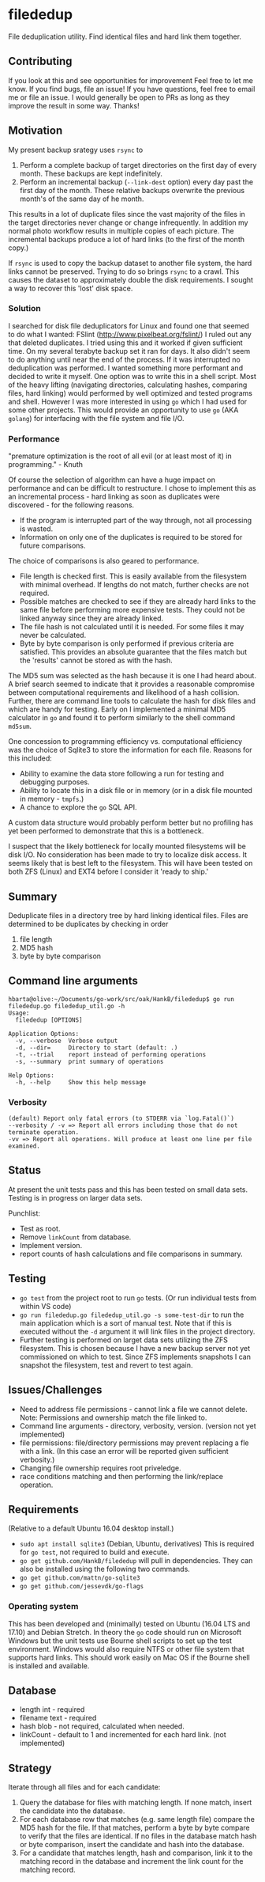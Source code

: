 # filededup

File deduplication utility. Find identical files and hard link them together.

## Contributing

If you look at this and see opportunities for improvement Feel free to let me know. If you find bugs, file an issue! If you have questions, feel free to email me or file an issue. I would generally be open to PRs as long as they improve the result in some way. Thanks!

## Motivation

My present backup srategy uses `rsync` to

  1. Perform a complete backup of target directories on the first day of every month. These backups are kept indefinitely.
  1. Perform an incremental backup (`--link-dest` option) every day past the first day of the month. These relative backups overwrite the previous month's of the same day of he month.

This results in a lot of duplicate files since the vast majority of the files in the target directories never change or change infrequently. In addition my normal photo workflow results in multiple copies of each picture. The incremental backups produce a lot of hard links (to the first of the month copy.)

If `rsync` is used to copy the backup dataset to another file system, the hard links cannot be preserved. Trying to do so brings `rsync` to a crawl. This causes the dataset to approximately double the disk requirements. I sought a way to recover this 'lost' disk space.

### Solution

I searched for disk file deduplicators for Linux and found one that seemed to do what I wanted: FSlint (http://www.pixelbeat.org/fslint/) I ruled out any that deleted duplicates. I tried using this and it worked if given sufficient time. On my several terabyte backup set it ran for days. It also didn't seem to do anything until near the end of the process. If it was interrupted no deduplication was performed. I wanted something more performant and decided to write it myself. One option was to write this in a shell script. Most of the heavy lifting (navigating directories, calculating hashes, comparing files, hard linking) would performed by well optimized and tested programs and shell. However I was more interested in using `go` which I had used for some other projects. This would provide an opportunity to use `go` (AKA `golang`) for interfacing with the file system and file I/O.

### Performance

"premature optimization is the root of all evil (or at least most of it) in programming." - Knuth

Of course the selection of algorithm can have a huge impact on performance and can be difficult to restructure. I chose to implement this as an incremental process - hard linking as soon as duplicates were discovered - for the following reasons.

 * If the program is interrupted part of the way through, not all processing is wasted. 
 * Information on only one of the duplicates is required to be stored for future comparisons.

 The choice of comparisons is also geared to performance.

 * File length is checked first. This is easily available from the filesystem with minimal overhead. If lengths do not match, further checks are not required.
 * Possible matches are checked to see if they are already hard links to the same file before performing more expensive tests. They could not be linked anyway since they are already linked.
 * The file hash is not calculated until it is needed. For some files it may never be calculated.
 * Byte by byte comparison is only performed if previous criteria are satisfied. This provides an absolute guarantee that the files match but the 'results' cannot be stored as with the hash.

 The MD5 sum was selected as the hash because it is one I had heard about. A brief search seemed to indicate that it provides a reasonable compromise between computational requirements and likelihood of a hash collision. Further, there are command line tools to calculate the hash for disk files and which are handy for testing. Early on I implemented a minimal MD5 calculator in `go` and found it to perform similarly to the shell command `md5sum`.

 One concession to programming efficiency vs. computational efficiency was the choice of Sqlite3 to store the information for each file. Reasons for this included:

 * Ability to examine the data store following a run for testing and debugging purposes.
 * Ability to locate this in a disk file or in memory (or in a disk file mounted in memory - `tmpfs`.)
 * A chance to explore the `go` SQL API.

 A custom data structure would probably perform better but no profiling has yet been performed to demonstrate that this is a bottleneck.

 I suspect that the likely bottleneck for locally mounted filesystems will be disk I/O. No consideration has been made to try to localize disk access. It seems likely that is best left to the filesystem. This will have been tested on both ZFS (Linux) and EXT4 before I consider it 'ready to ship.'

## Summary

Deduplicate files in a directory tree by hard linking identical files. Files
are determined to be duplicates by checking in order

1. file length
1. MD5 hash
1. byte by byte comparison

## Command line arguments

``` shell
hbarta@olive:~/Documents/go-work/src/oak/HankB/filededup$ go run filededup.go filededup_util.go -h
Usage:
  filededup [OPTIONS]

Application Options:
  -v, --verbose  Verbose output
  -d, --dir=     Directory to start (default: .)
  -t, --trial    report instead of performing operations
  -s, --summary  print summary of operations

Help Options:
  -h, --help     Show this help message
```

### Verbosity

    (default) Report only fatal errors (to STDERR via `log.Fatal()`)
    --verbosity / -v => Report all errors including those that do not terminate operation.
    -vv => Report all operations. Will produce at least one line per file examined.

## Status

At present the unit tests pass and this has been tested on small data sets. Testing is in progress on larger data sets.

Punchlist:

* Test as root.
* Remove `linkCount` from database.
* Implement version.
* report counts of hash calculations and file comparisons in summary.

## Testing

* `go test` from the project root to run `go` tests. (Or run individual tests from within VS code)
* `go run filededup.go filededup_util.go -s some-test-dir` to run the main application which is a sort of manual test. Note that if this is executed without the `-d` argument it will link files in the project directory.
* Further testing is performed on larget data sets utilizing the ZFS filesystem. This is chosen because I have a new backup server not yet commissioned on which to test. Since ZFS implements snapshots I can snapshot the filesystem, test and revert to test again.

## Issues/Challenges

* Need to address file permissions - cannot link a file we cannot delete. Note: Permissions and ownership match the file linked to.
* Command line arguments - directory, verbosity, version. (version not yet implemented)
* file permissions: file/directory permissions may prevent replacing a fle with a link. (In this case an error will be reported given sufficient verbosity.)
* Changing file ownership requires root priveledge.
* race conditions matching and then performing the link/replace operation.

## Requirements

(Relative to a default Ubuntu 16.04 desktop install.)

* `sudo apt install sqlite3` (Debian, Ubuntu, derivatives) This is required for `go test`, not required to build and execute.
* `go get github.com/HankB/filededup` will pull in dependencies. They can also be installed using the following two commands.
* `go get github.com/mattn/go-sqlite3`
* `go get github.com/jessevdk/go-flags`

### Operating system

This has been developed and (minimally) tested on Ubuntu (16.04 LTS and 17.10) and Debian Stretch. In theory the `go` code should run on Microsoft Windows but the unit tests use Bourne shell scripts to set up the test environment. Windows would also require NTFS or other file system that supports hard links. This should work easily on Mac OS if the Bourne shell is installed and available.

## Database

* length int - required
* filename text - required
* hash blob - not required, calculated when needed.
* linkCount - default to 1 and incremented for each hard link. (not implemented)

## Strategy

Iterate through all files and for each candidate:

1. Query the database for files with matching length. If none match, insert the candidate into the database.
1. For each database row that matches (e.g. same length file) compare the MD5 hash for the file. If that matches, perform a byte by byte compare to verify that the files are identical. If no files in the database match hash or byte comparison, insert the candidate and hash into the database.
1. For a candidate that matches length, hash and comparison, link it to the matching record in the database and increment the link count for the matching record.
